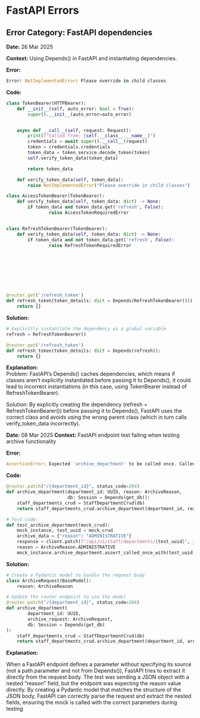 
# FastAPI Errors

## Error Category: FastAPI dependencies

**Date:** 26 Mar 2025

**Context:** Using Depends() in FastAPI and instantiating dependencies.

**Error:**
```python
Error: NotImplementedError: Please override in child classes

```
**Code:**

```python
class TokenBearer(HTTPBearer):
    def __init__(self, auto_error: bool = True):
        super().__init__(auto_error=auto_error)


    async def __call__(self, request: Request):
        print(f"Called from: {self.__class__.__name__}")
        credentials = await super().__call__(request)
        token = credentials.credentials
        token_data = token_service.decode_token(token)
        self.verify_token_data(token_data)

        return token_data

    def verify_token_data(self, token_data):
        raise NotImplementedError("Please override in child classes")

class AccessTokenBearer(TokenBearer):
    def verify_token_data(self, token_data: dict) -> None:
        if token_data and token_data.get('refresh', False):
                raise AccessTokenRequiredError


class RefreshTokenBearer(TokenBearer):
    def verify_token_data(self, token_data: dict) -> None:
        if token_data and not token_data.get('refresh', False):
                raise RefreshTokenRequiredError
        
        
        
        
        
        
        
        
@router.get('/refresh_token')
def refresh_token(token_details: dict = Depends(RefreshTokenBearer())):
    return {}

```

**Solution:**

```python
# Explicitly instantiate the dependency as a global variable
refresh = RefreshTokenBearer()

@router.get('/refresh_token')
def refresh_token(token_details: dict = Depends(refresh)):
    return {}

```

**Explanation:**  
Problem: FastAPI’s Depends() caches dependencies, which means if classes aren't explicitly instantiated before passing it to Depends(), it could lead to incorrect instantiations (in this case, using TokenBearer instead of RefreshTokenBearer).

Solution: By explicitly creating the dependency (refresh = RefreshTokenBearer()) before passing it to Depends(), FastAPI uses the correct class and avoids using the wrong parent class (which in turn calls verify_token_data incorrectly).




**Date:** 08 Mar 2025
**Context:** FastAPI endpoint test failing when testing archive functionality

**Error:**
```python
AssertionError: Expected 'archive_department' to be called once. Called 0 times.
```

**Code:**
```python
@router.patch("/{department_id}", status_code=204)
def archive_department(department_id: UUID, reason: ArchiveReason,
                       db: Session = Depends(get_db)):
    staff_departments_crud = StaffDepartmentCrud(db)
    return staff_departments_crud.archive_department(department_id, reason)

# Test code:
def test_archive_department(mock_crud):
    mock_instance, test_uuid = mock_crud
    archive_data = {"reason": "ADMINISTRATIVE"}
    response = client.patch(f"/api/v1/staff/departments/{test_uuid}", json={"reason": "ADMINISTRATIVE"})
    reason = ArchiveReason.ADMINISTRATIVE
    mock_instance.archive_department.assert_called_once_with(test_uuid, reason)
```
**Solution:**

```python
# Create a Pydantic model to handle the request body
class ArchiveRequest(BaseModel):
    reason: ArchiveReason

# Update the router endpoint to use the model
@router.patch("/{department_id}", status_code=204)
def archive_department(
        department_id: UUID,
        archive_request: ArchiveRequest,
        db: Session = Depends(get_db)
):
    staff_departments_crud = StaffDepartmentCrud(db)
    return staff_departments_crud.archive_department(department_id, archive_request.reason)
```

**Explanation:**

When a FastAPI endpoint defines a parameter without specifying its source (not a path parameter and not from Depends()), FastAPI tries to extract it directly from the request body. The test was sending a JSON object with a nested "reason" field, but the endpoint was expecting the reason value directly. By creating a Pydantic model that matches the structure of the JSON body, FastAPI can correctly parse the request and extract the nested fields, ensuring the mock is called with the correct parameters during testing